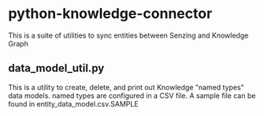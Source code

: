 # python-knowledge-connector

This is a suite of utilities to sync entities between Senzing and Knowledge Graph

## data_model_util.py

This is a utility to create, delete, and print out Knowledge "named types" data models.  named types are configured in a CSV file.  A sample file can be found in entity_data_model.csv.SAMPLE


